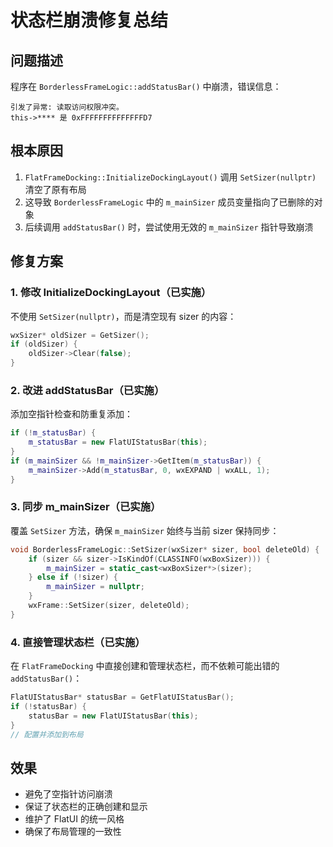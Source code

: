 # 状态栏崩溃修复总结

## 问题描述
程序在 `BorderlessFrameLogic::addStatusBar()` 中崩溃，错误信息：
```
引发了异常: 读取访问权限冲突。
this->**** 是 0xFFFFFFFFFFFFFFD7
```

## 根本原因
1. `FlatFrameDocking::InitializeDockingLayout()` 调用 `SetSizer(nullptr)` 清空了原有布局
2. 这导致 `BorderlessFrameLogic` 中的 `m_mainSizer` 成员变量指向了已删除的对象
3. 后续调用 `addStatusBar()` 时，尝试使用无效的 `m_mainSizer` 指针导致崩溃

## 修复方案

### 1. 修改 InitializeDockingLayout（已实施）
不使用 `SetSizer(nullptr)`，而是清空现有 sizer 的内容：
```cpp
wxSizer* oldSizer = GetSizer();
if (oldSizer) {
    oldSizer->Clear(false);
}
```

### 2. 改进 addStatusBar（已实施）
添加空指针检查和防重复添加：
```cpp
if (!m_statusBar) {
    m_statusBar = new FlatUIStatusBar(this);
}
if (m_mainSizer && !m_mainSizer->GetItem(m_statusBar)) {
    m_mainSizer->Add(m_statusBar, 0, wxEXPAND | wxALL, 1);
}
```

### 3. 同步 m_mainSizer（已实施）
覆盖 `SetSizer` 方法，确保 `m_mainSizer` 始终与当前 sizer 保持同步：
```cpp
void BorderlessFrameLogic::SetSizer(wxSizer* sizer, bool deleteOld) {
    if (sizer && sizer->IsKindOf(CLASSINFO(wxBoxSizer))) {
        m_mainSizer = static_cast<wxBoxSizer*>(sizer);
    } else if (!sizer) {
        m_mainSizer = nullptr;
    }
    wxFrame::SetSizer(sizer, deleteOld);
}
```

### 4. 直接管理状态栏（已实施）
在 `FlatFrameDocking` 中直接创建和管理状态栏，而不依赖可能出错的 `addStatusBar()`：
```cpp
FlatUIStatusBar* statusBar = GetFlatUIStatusBar();
if (!statusBar) {
    statusBar = new FlatUIStatusBar(this);
}
// 配置并添加到布局
```

## 效果
- 避免了空指针访问崩溃
- 保证了状态栏的正确创建和显示
- 维护了 FlatUI 的统一风格
- 确保了布局管理的一致性